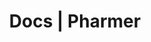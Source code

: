 ---
title: Docs | Pharmer
description: pharmer Docs
menu:
  product_pharmer_0.1.0-alpha.1:
    identifier: getting-started
    name: Getting Started
    weight: 10
left_menu: product_pharmer_0.1.0-alpha.1
---